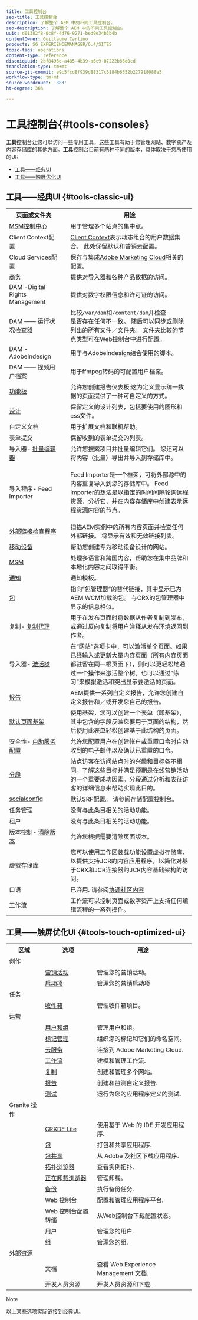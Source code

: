 ```yaml
---
title: 工具控制台
seo-title: 工具控制台
description: 了解整个 AEM 中的不同工具控制台。
seo-description: 了解整个 AEM 中的不同工具控制台。
uuid: d01382f8-0c8f-4d76-9271-bed9e34b3b4b
contentOwner: Guillaume Carlino
products: SG_EXPERIENCEMANAGER/6.4/SITES
topic-tags: operations
content-type: reference
discoiquuid: 2bf8496d-a485-4b39-a6c9-07222b66d0cd
translation-type: tm+mt
source-git-commit: e9c5fcd8f939d88317c5184b6352b227918088e5
workflow-type: tm+mt
source-wordcount: '883'
ht-degree: 36%

---
```



# 工具控制台{#tools-consoles}

**工具**&#x200B;控制台让您可以访问一些专用工具，这些工具有助于您管理网站、数字资产及内容存储库的其他方面。**工具**&#x200B;控制台目前有两种不同的版本，具体取决于您所使用的UI:

* [工具——经典UI](#tools-classic-ui)
* [工具——触屏优化UI](#tools-touch-optimized-ui)

## 工具——经典UI {#tools-classic-ui}

<table> 
 <tbody> 
  <tr> 
   <th>页面或文件夹</th> 
   <th> </th> 
   <th>用途</th> 
  </tr> 
  <tr> 
   <td><a href="/help/sites-administering/msm.md">MSM控制中心</a></td> 
   <td> </td> 
   <td>用于管理多个站点的集中点。</td> 
  </tr> 
  <tr> 
   <td>Client Context配置<br /> </td> 
   <td> </td> 
   <td><a href="/help/sites-developing/client-context.md">Client Context</a>表示动态组合的用户数据集合。 此处保留默认和营销云配置。<br /> </td> 
  </tr> 
  <tr> 
   <td>Cloud Services配置<br /> </td> 
   <td> </td> 
   <td>保存与<a href="/help/sites-administering/marketing-cloud.md">集成Adobe Marketing Cloud</a>相关的配置。</td> 
  </tr> 
  <tr> 
   <td><a href="/help/sites-administering/ecommerce.md">商务</a></td> 
   <td> </td> 
   <td>提供对导入器和各种产品数据的访问。</td> 
  </tr> 
  <tr> 
   <td>DAM -Digital Rights Management<br /> </td> 
   <td> </td> 
   <td>提供对数字权限信息和许可证的访问。</td> 
  </tr> 
  <tr> 
   <td>DAM —— 运行状况检查器<br /> </td> 
   <td> </td> 
   <td>比较<code>/var/dam</code>和<code>/content/dam</code>并检查<br />是否存在任何不一致。 随后可以同步或删除列出的所有文件／文件夹。 文件夹比较的节点类型可在Web控制台中进行配置。</td> 
  </tr> 
  <tr> 
   <td>DAM -AdobeIndesign<br /> </td> 
   <td> </td> 
   <td>用于与AdobeIndesign结合使用的脚本。</td> 
  </tr> 
  <tr> 
   <td>DAM —— 视频用户档案<br /> </td> 
   <td> </td> 
   <td>用于ffmpeg转码的可配置用户档案。</td> 
  </tr> 
  <tr> 
   <td><a href="/help/sites-administering/dashboards.md">功能板</a></td> 
   <td> </td> 
   <td>允许您创建报告仪表板;这为定义显示统一数据的页面提供了一种可自定义的方式。</td> 
  </tr> 
  <tr> 
   <td><a href="/help/sites-developing/designer.md">设计</a></td> 
   <td> </td> 
   <td>保留定义的设计列表，包括要使用的图形和css文件。</td> 
  </tr> 
  <tr> 
   <td>自定义文档</td> 
   <td> </td> 
   <td>用于扩展文档和联机帮助。</td> 
  </tr> 
  <tr> 
   <td>表单提交</td> 
   <td> </td> 
   <td>保留收到的表单提交的列表。</td> 
  </tr> 
  <tr> 
   <td>导入器- <a href="/help/sites-administering/bulk-editor.md">批量编辑器</a></td> 
   <td> </td> 
   <td>允许您搜索项目并批量编辑它们。 您还可以将内容（批量）导出并导入到存储库中。</td> 
  </tr>
  <tr> 
   <td>导入程序- Feed Importer</td> 
   <td> </td> 
   <td><p>Feed Importer是一个框架，可将外部源中的内容重复导入到您的存储库中。 Feed Importer的想法是以指定的时间间隔轮询远程资源，分析它，并在内容存储库中创建表示远程资源内容的节点。</p> </td> 
  </tr> 
  <tr> 
   <td><a href="/help/sites-administering/external-link-checker.md">外部链接检查程序</a></td> 
   <td> </td> 
   <td>扫描AEM实例中的所有内容页面并检查任何外部链接。 将显示有效和无效链接列表。</td> 
  </tr> 
  <tr> 
   <td><a href="/help/sites-authoring/mobile.md">移动设备</a></td> 
   <td> </td> 
   <td>帮助您创建专为移动设备设计的网站。</td> 
  </tr> 
  <tr> 
   <td><a href="/help/sites-administering/msm.md">MSM</a></td> 
   <td> </td> 
   <td>处理多语言和跨国内容，帮助您在集中品牌和本地化内容之间取得平衡。</td> 
  </tr> 
  <tr> 
   <td><a href="/help/sites-administering/notification.md">通知</a></td> 
   <td> </td> 
   <td>通知模板。</td> 
  </tr> 
  <tr> 
   <td><a href="/help/sites-administering/package-manager.md">包</a></td> 
   <td> </td> 
   <td>指向“包管理器”的替代链接，其中显示已为AEM WCM加载的包。 与CRX的包管理器中显示的信息相似。</td> 
  </tr> 
  <tr> 
   <td>复制- <a href="/help/sites-deploying/configuring.md#replication-reverse-replication-and-replication-agents">复制代理</a></td> 
   <td> </td> 
   <td>用于在发布页面时将数据从作者复制到发布，或通过反向复制将用户注释从发布环境返回到作者。</td> 
  </tr> 
  <tr> 
   <td>导入器- <a href="/help/sites-authoring/publishing-pages.md#publishing-and-unpublishing-a-tree">激活树</a></td> 
   <td> </td> 
   <td>在“网站”选项卡中，可以激活单个页面。如果已经输入或更新大量内容页面（所有内容页面都驻留在同一根页面下），则可以更轻松地通过一个操作来激活整个树。也可以通过“练习”来模拟激活和突出显示要激活的页面。</td> 
  </tr> 
  <tr> 
   <td><a href="/help/sites-administering/reporting.md">报告</a></td> 
   <td> </td> 
   <td>AEM提供一系列自定义报告，允许您创建自定义报告和／或开发您自己的报告。</td> 
  </tr> 
  <tr> 
   <td><a href="/help/sites-authoring/scaffolding.md">默认页面基架</a></td> 
   <td> </td> 
   <td>使用基架，您可以创建一个表单（即基架），其中包含的字段反映您要用于页面的结构，然后使用此表单轻松创建基于此结构的页面。</td> 
  </tr> 
  <tr> 
   <td>安全性- <a href="/help/sites-administering/notification.md">自助服务配置</a> </td> 
   <td> </td> 
   <td>允许您配置用户在创建帐户或重置口令时自动收到的电子邮件以及确认已重置的口令。</td> 
  </tr> 
  <tr> 
   <td><a href="/help/sites-administering/campaign-segmentation.md">分段</a></td> 
   <td> </td> 
   <td>站点访客在访问站点时的兴趣和目标各不相同。了解这些目标并满足预期是在线营销活动的一个重要成功因素。分段通过分析和表征访客的详细信息来帮助实现此目的。<br /> </td> 
  </tr> 
  <tr> 
   <td><a href="/help/communities/working-with-srp.md">socialconfig</a></td> 
   <td> </td> 
   <td>默认SRP配置。 请参阅<a href="/help/communities/srp-config.md">存储配置</a>控制台。</td> 
  </tr> 
  <tr> 
   <td>任务管理</td> 
   <td> </td> 
   <td>没有与此条目相关的活动功能。</td> 
  </tr> 
  <tr> 
   <td>租户</td> 
   <td> </td> 
   <td>没有与此条目相关的活动功能。</td> 
  </tr> 
  <tr> 
   <td>版本控制- <a href="/help/sites-deploying/version-purging.md">清除版本</a></td> 
   <td> </td> 
   <td>允许您根据需要清除页面版本。</td> 
  </tr> 
  <tr> 
   <td>虚拟存储库</td> 
   <td> </td> 
   <td>您可以使用工作区装载功能设置虚拟存储库，以提供支持JCR的内容应用程序，以简化对基于CRX和JCR连接器的JCR内容基础架构的访问。</td> 
  </tr> 
  <tr> 
   <td>口语</td> 
   <td> </td> 
   <td>已弃用. 请参阅<a href="/help/communities/moderate-ugc.md#watchwords">协调社区内容</a></td> 
  </tr> 
  <tr> 
   <td><a href="/help/sites-administering/workflows.md">工作流</a></td> 
   <td> </td> 
   <td>工作流可以控制页面或数字资产上支持任何编辑流程的一系列操作。</td> 
  </tr> 
 </tbody> 
</table>

## 工具——触屏优化UI {#tools-touch-optimized-ui}

<table> 
 <tbody> 
  <tr> 
   <th>区域</th> 
   <th>选项</th> 
   <th>用途</th> 
  </tr> 
  <tr> 
   <td>创作</td> 
   <td> </td> 
   <td> </td> 
  </tr> 
  <tr> 
   <td> </td> 
   <td><a href="/help/sites-classic-ui-authoring/classic-personalization-campaigns.md">营销活动</a></td> 
   <td>管理您的营销活动。</td> 
  </tr> 
  <tr> 
   <td> </td> 
   <td><a href="/help/sites-authoring/launches.md">启动项</a></td> 
   <td>管理您的营销启动项</td> 
  </tr> 
  <tr> 
   <td>任务</td> 
   <td> </td> 
   <td> </td> 
  </tr> 
  <tr> 
   <td> </td> 
   <td><a href="/help/sites-authoring/task-content.md">收件箱</a></td> 
   <td>管理收件箱项目。</td> 
  </tr> 
  <tr> 
   <td>运营</td> 
   <td> </td> 
   <td> </td> 
  </tr> 
  <tr> 
   <td> </td> 
   <td><a href="/help/sites-administering/security.md">用户和组</a></td> 
   <td>管理用户和组。</td> 
  </tr> 
  <tr> 
   <td> </td> 
   <td><a href="/help/sites-authoring/tags.md">标记管理</a></td> 
   <td>组织您的标记和它们的命名空间。</td> 
  </tr> 
  <tr> 
   <td> </td> 
   <td><a href="https://helpx.adobe.com/cloud-manager/using/using-cloud-manager.html">云服务</a></td> 
   <td>连接到 Adobe Marketing Cloud.</td> 
  </tr> 
  <tr> 
   <td> </td> 
   <td><a href="/help/sites-administering/workflows.md">工作流</a></td> 
   <td>建模和管理工作流.</td> 
  </tr> 
  <tr> 
   <td> </td> 
   <td><a href="/help/sites-deploying/replication.md">复制</a></td> 
   <td>创建和管理多个网站。</td> 
  </tr> 
  <tr> 
   <td> </td> 
   <td><a href="/help/sites-administering/reporting.md">报告</a></td> 
   <td>创建和监测自定义报告.<br /> </td> 
  </tr> 
  <tr> 
   <td> </td> 
   <td><a href="/help/sites-developing/hobbes.md">测试</a></td> 
   <td>运行为您的应用程序定义的测试.</td> 
  </tr> 
  <tr> 
   <td>Granite 操作</td> 
   <td> </td> 
   <td> </td> 
  </tr> 
  <tr> 
   <td> </td> 
   <td><a href="/help/sites-developing/developing-with-crxde-lite.md">CRXDE Lite</a></td> 
   <td>使用基于 Web 的 IDE 开发应用程序.</td> 
  </tr> 
  <tr> 
   <td> </td> 
   <td><a href="/help/sites-administering/package-manager.md">包</a></td> 
   <td>打包和共享应用程序.</td> 
  </tr> 
  <tr> 
   <td> </td> 
   <td><a href="/help/sites-administering/package-manager.md#package-share">包共享</a></td> 
   <td>从 Adobe 及社区下载应用程序.<br /> </td> 
  </tr> 
  <tr> 
   <td> </td> 
   <td><a href="/help/sites-deploying/offloading.md#administering-topologies">拓扑浏览器</a></td> 
   <td>查看实例拓扑.</td> 
  </tr> 
  <tr> 
   <td> </td> 
   <td><a href="/help/sites-deploying/offloading.md">正在卸载浏览器</a></td> 
   <td>管理卸载。</td> 
  </tr> 
  <tr> 
   <td> </td> 
   <td><a href="/help/sites-deploying/monitoring-and-maintaining.md#backups">备份</a></td> 
   <td>执行备份任务.</td> 
  </tr> 
  <tr> 
   <td> </td> 
   <td>Web 控制台<br /> </td> 
   <td>配置和管理应用程序平台.</td> 
  </tr> 
  <tr> 
   <td> </td> 
   <td>Web 控制台配置转储<br /> </td> 
   <td>从Web控制台下载配置状态。<br /> </td> 
  </tr> 
  <tr> 
   <td> </td> 
   <td>用户</td> 
   <td>管理您的用户.</td> 
  </tr> 
  <tr> 
   <td> </td> 
   <td>组</td> 
   <td>管理您的组.</td> 
  </tr> 
  <tr> 
   <td>外部资源<br /> </td> 
   <td> </td> 
   <td> </td> 
  </tr> 
  <tr> 
   <td> </td> 
   <td>文档</td> 
   <td>查看 Web Experience Management 文档.<br /> </td> 
  </tr> 
  <tr> 
   <td> </td> 
   <td>开发人员资源</td> 
   <td>开发人员资源和下载.</td> 
  </tr> 
 </tbody> 
</table>

>[!NOTE]
>
>以上某些选项实际链接到经典UI。


